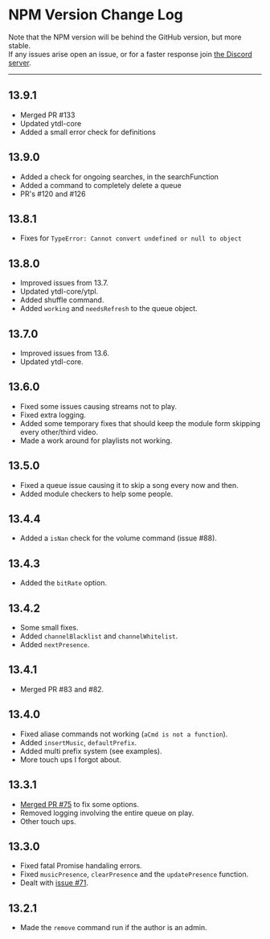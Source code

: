 # NPM Version Change Log
Note that the NPM version will be behind the GitHub version, but more stable.  
If any issues arise open an issue, or for a faster response join [the Discord server](https://discord.gg/JHMtwhG).
***
## 13.9.1
* Merged PR #133
* Updated ytdl-core
* Added a small error check for definitions

## 13.9.0
* Added a check for ongoing searches, in the searchFunction
* Added a command to completely delete a queue
* PR's #120 and #126

## 13.8.1
* Fixes for `TypeError: Cannot convert undefined or null to object`

## 13.8.0
* Improved issues from 13.7.
* Updated ytdl-core/ytpl.
* Added shuffle command.
* Added `working` and `needsRefresh` to the queue object.

## 13.7.0
* Improved issues from 13.6.
* Updated ytdl-core.

## 13.6.0
* Fixed some issues causing streams not to play.
* Fixed extra logging.
* Added some temporary fixes that should keep the module form skipping every other/third video.
* Made a work around for playlists not working.

## 13.5.0
* Fixed a queue issue causing it to skip a song every now and then.
* Added module checkers to help some people.

## 13.4.4
* Added a `isNan` check for the volume command (issue #88).

## 13.4.3
* Added the `bitRate` option.

## 13.4.2
* Some small fixes.
* Added `channelBlacklist` and `channelWhitelist`.
* Added `nextPresence`.

## 13.4.1
* Merged PR #83 and #82.

## 13.4.0
* Fixed aliase commands not working (`aCmd is not a function`).
* Added `insertMusic`, `defaultPrefix`.
* Added multi prefix system (see examples).
* More touch ups I forgot about.

## 13.3.1
* [Merged PR #75](https://github.com/DarkoPendragon/discord.js-musicbot-addon/pull/75) to fix some options.
* Removed logging involving the entire queue on play.
* Other touch ups.

## 13.3.0
* Fixed fatal Promise handaling errors.
* Fixed `musicPresence`, `clearPresence` and the `updatePresence` function.
* Dealt with [issue #71](https://github.com/DarkoPendragon/discord.js-musicbot-addon/issues/71).

## 13.2.1
* Made the `remove` command run if the author is an admin.
